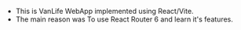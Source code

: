 - This is VanLife WebApp implemented using React/Vite.
- The main reason was To use React Router 6 and learn it's features.
